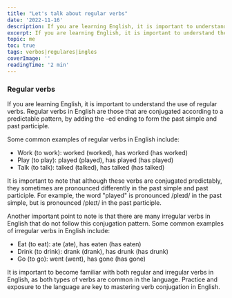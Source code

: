 ```yaml
---
title: "Let's talk about regular verbs" 
date: '2022-11-16'
description: If you are learning English, it is important to understand the use of regular verbs...
excerpt: If you are learning English, it is important to understand the use of regular verbs...
topic: me
toc: true
tags: verbos|regulares|ingles
coverImage: ''
readingTime: '2 min'
---
```


### Regular verbs
 
 
If you are learning English, it is important to understand the use of regular verbs. Regular verbs in English are those that are conjugated according to a predictable pattern, by adding the -ed ending to form the past simple and past participle.

Some common examples of regular verbs in English include:

- Work (to work): worked (worked), has worked (has worked)
- Play (to play): played (played), has played (has played)
- Talk (to talk): talked (talked), has talked (has talked)

It is important to note that although these verbs are conjugated predictably, they sometimes are pronounced differently in the past simple and past participle. For example, the word "played" is pronounced /pleɪd/ in the past simple, but is pronounced /pleɪt/ in the past participle.

Another important point to note is that there are many irregular verbs in English that do not follow this conjugation pattern. Some common examples of irregular verbs in English include:

- Eat (to eat): ate (ate), has eaten (has eaten)
- Drink (to drink): drank (drank), has drunk (has drunk)
- Go (to go): went (went), has gone (has gone)

It is important to become familiar with both regular and irregular verbs in English, as both types of verbs are common in the language. Practice and exposure to the language are key to mastering verb conjugation in English.
